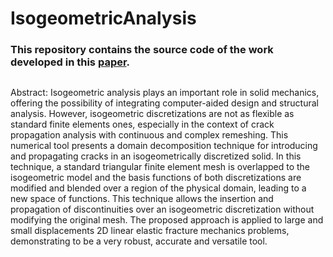 # IsogeometricAnalysis

### This repository contains the source code of the work developed in this [paper](https://www.sciencedirect.com/science/article/pii/S0045782522000366?dgcid=coauthor).

##

Abstract: Isogeometric analysis plays an important role in solid mechanics, offering the possibility of integrating computer-aided design and structural analysis. However, isogeometric discretizations are not as flexible as standard finite elements ones, especially in the context of crack propagation analysis with continuous and complex remeshing. This numerical tool presents a domain decomposition technique for introducing and propagating cracks in an isogeometrically discretized solid. In this technique, a standard triangular finite element mesh is overlapped to the isogeometric model and the basis functions of both discretizations are modified and blended over a region of the physical domain, leading to a new space of functions. This technique allows the insertion and propagation of discontinuities over an isogeometric discretization without modifying the original mesh. The proposed approach is applied to large and small displacements 2D linear elastic fracture mechanics problems, demonstrating to be a very robust, accurate and versatile tool.
